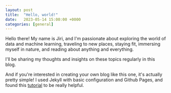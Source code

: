 ```yaml
---
layout: post
title:  "Hello, world!"
date:   2023-05-14 15:00:00 +0000
categories: [general]
---
```


Hello there! My name is Jiri, and I'm passionate about exploring the world of data and machine learning, traveling to new places, staying fit, immersing myself in nature, and reading about anything and everything.

I'll be sharing my thoughts and insights on these topics regularly in this blog.

And if you're interested in creating your own blog like this one, it's actually pretty simple! I used Jekyll with basic configuration and Github Pages, and found this [tutorial](https://www.loginradius.com/blog/engineering/setup-blog-in-minutes-with-jekyll/) to be really helpful.
